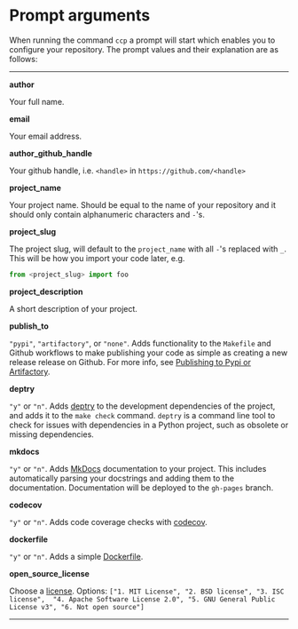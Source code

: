 # Prompt arguments

When running the command ``ccp`` a prompt will start which enables you to configure your repository. The
prompt values and their explanation are as follows:

---

**author**
    
 Your full name.

**email**
    
Your email address.

**author_github_handle**
    
Your github handle, i.e. `<handle>` in `https://github.com/<handle>`

**project_name**
    
Your project name. Should be equal to the name of your repository
and it should only contain alphanumeric characters and `-`'s.

**project_slug**

The project slug, will default to the `project_name` with all `-`'s
replaced with `_`. This will be how you import your code later, e.g.

``` python
from <project_slug> import foo
```

**project_description**

A short description of your project.

**publish_to**

`"pypi"`, `"artifactory"`, or `"none"`. Adds functionality to the
`Makefile` and Github workflows to make publishing your code as
simple as creating a new release release on Github. For more info,
see
[Publishing to Pypi or Artifactory](./features/publishing.md).

**deptry**

`"y"` or `"n"`. Adds [deptry](https://fpgmaas.github.io/deptry/)
to the development dependencies of the project, and adds it to the `make check` command. `deptry` is a command line tool to check for issues with dependencies in a Python project, such as obsolete or missing dependencies.

**mkdocs**

`"y"` or `"n"`. Adds [MkDocs](https://www.mkdocs.org/)
documentation to your project. This includes automatically parsing
your docstrings and adding them to the documentation. Documentation
will be deployed to the `gh-pages` branch.

**codecov**

`"y"` or `"n"`. Adds code coverage checks with [codecov](https://about.codecov.io/).

**dockerfile**

`"y"` or `"n"`. Adds a simple [Dockerfile](https://docker.com).

**open_source_license**

Choose a [license](https://choosealicense.com/). Options:
    `["1. MIT License", "2. BSD license", "3. ISC license",  "4. Apache Software License 2.0", "5. GNU General Public License v3", "6. Not open source"]`

---
